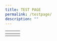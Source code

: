 ```yaml
---
title: TEST PAGE
permalink: /testpage/
description: ""
---
```

<table>
  <thead>
    <tr>
      <th><a href="/careers/prison-officer/"><img alt="" src="https://d33wubrfki0l68.cloudfront.net/fad20753fed352311bbe636ff6a6cbda5b622048/142de/images/recruitment/ro-nov22.png"></a></th>
      <th><a href="/careers/prison-officer-sergeant/"><img alt="" src="https://d33wubrfki0l68.cloudfront.net/a2caecd97504479e5836c93d7dc8734175ea0918/7a367/images/recruitment/sgt-nov22.png"></a></th>
      <th><a href="/careers/civilian-officer/"><img alt="" src="https://d33wubrfki0l68.cloudfront.net/67c30cb80d8d49bb6e2ad35dc3daa300def3f3c9/281e8/images/recruitment/civilian-nov22.png"></a></th>
    </tr>
  </thead>
  <tbody>
    <tr>
      <td><a href="/join-us/Scholarships/"><img alt="" src="https://d33wubrfki0l68.cloudfront.net/c51af695f7b44765f6da4f78726bfc4d0804e71a/7abf8/images/recruitment/scholarship-nov22.png"></a></td>
      <td><a href="/join-us/sponsorships/"><img alt="" src="https://d33wubrfki0l68.cloudfront.net/041049dfc3ef431b3056fdacfd813d52e5e4aa4f/ad456/images/recruitment/sponsorship-nov22.png"></a></td>
      <td><a href="/join-us/internship"><img alt="" src="https://d33wubrfki0l68.cloudfront.net/9be87067aecd025abfe56cba2e8c9ed569a0ce83/5a1a4/images/recruitment/internship-nov22.png"></a></td>
    </tr>
  </tbody>
</table>
